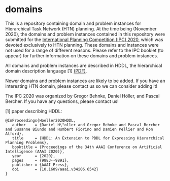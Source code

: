 # domains
This is a repository containing domain and problem instances for Hierarchical Task Network (HTN) planning. At the time being (November 2020), the domains and problem instances contained in this repository were submitted for the [International Planning Competition (IPC) 2020](http://ipc2020.hierarchical-task.net), which was devoted exclusively to HTN planning. These domains and instances were not used for a range of different reasons. Please refer to the IPC booklet (to appear) for further information on these domains and problem instances.

All domains and problem instances are described in HDDL, the hierarchical domain description language [1] [(PDF)](https://ojs.aaai.org/index.php/AAAI/article/view/6542/6398).

Newer domains and problem instances are likely to be added. If you have an interesting HTN domain, please contact us so we can consider adding it!

The IPC 2020 was organized by Gregor Behnke, Daniel Höller, and Pascal Bercher. If you have any questions, please contact us! 

[1] paper describing HDDL:

```
@InProceedings{Hoeller2020HDDL,
   author    = {Daniel H\"oller and Gregor Behnke and Pascal Bercher and Susanne Biundo and Humbert Fiorino and Damien Pellier and Ron Alford},
   title     = {HDDL: An Extension to PDDL for Expressing Hierarchical Planning Problems},
   booktitle = {Proceedings of the 34th AAAI Conference on Artificial Intelligence (AAAI 2020)},
   year      = {2020},
   pages     = {9883--9891},
   publisher = {AAAI Press},
   doi       = {10.1609/aaai.v34i06.6542}
} 
```
